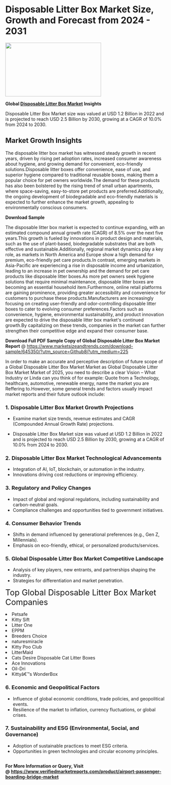<H1>Disposable Litter Box Market Size, Growth and Forecast from 2024 - 2031</H1><img class="aligncenter size-medium wp-image-584254" src="https://thirdeyenews.in/wp-content/uploads/2024/09/Global-Market-Research-300x168.jpeg" alt="" width="300" height="168" /><p><strong>Global&nbsp;<a href="https://www.marketsizeandtrends.com/download-sample/645350/?utm_source=Github8j?utm_medium=225">Disposable Litter Box Market</a> Insights</strong></p><p>Disposable Litter Box Market size was valued at USD 1.2 Billion in 2022 and is projected to reach USD 2.5 Billion by 2030, growing at a CAGR of 10.0% from 2024 to 2030.</p><p><h2>Market Growth Insights</h2> <p>The disposable litter box market has witnessed steady growth in recent years, driven by rising pet adoption rates, increased consumer awareness about hygiene, and growing demand for convenient, eco-friendly solutions.Disposable litter boxes offer convenience, ease of use, and superior hygiene compared to traditional reusable boxes, making them a popular choice for pet owners worldwide.The demand for these products has also been bolstered by the rising trend of small urban apartments, where space-saving, easy-to-store pet products are preferred.Additionally, the ongoing development of biodegradable and eco-friendly materials is expected to further enhance the market growth, appealing to environmentally conscious consumers.</p> <p><strong>Download Sample</strong></p> <p>The disposable litter box market is expected to continue expanding, with an estimated compound annual growth rate (CAGR) of 8.5% over the next five years.This growth is fueled by innovations in product design and materials, such as the use of plant-based, biodegradable substrates that are both effective and sustainable.Additionally, regional market dynamics play a key role, as markets in North America and Europe show a high demand for premium, eco-friendly pet care products.In contrast, emerging markets in Asia-Pacific are experiencing a rise in disposable income and urbanization, leading to an increase in pet ownership and the demand for pet care products like disposable litter boxes.As more pet owners seek hygiene solutions that require minimal maintenance, disposable litter boxes are becoming an essential household item.Furthermore, online retail platforms are gaining prominence, providing greater accessibility and convenience for customers to purchase these products.Manufacturers are increasingly focusing on creating user-friendly and odor-controlling disposable litter boxes to cater to evolving consumer preferences.Factors such as convenience, hygiene, environmental sustainability, and product innovation are expected to drive the disposable litter box market's continued growth.By capitalizing on these trends, companies in the market can further strengthen their competitive edge and expand their consumer base.<p><span class=""><strong>Download Full PDF Sample Copy of Global Disposable Litter Box Market Report</strong> @ <a href="https://www.marketsizeandtrends.com/download-sample/645350/?utm_source=Github8j?utm_medium=225" target="_blank">https://www.marketsizeandtrends.com/download-sample/645350/?utm_source=Github8j?utm_medium=225</a></span></p><p>In order to make an accurate and perceptive description of future scope of a Global&nbsp;Disposable Litter Box Market Market as Global&nbsp;Disposable Litter Box Market Market of 2025, you need to describe a clear Vision &ndash; What Industry or Linda can you think of for example: Quote from a Technology, healthcare, automotive, renewable energy, name the market you are Reffering to.However, some general trends and factors usually impact market reports and their future outlook include:</p><h3>1.&nbsp;<strong>Disposable Litter Box Market Growth Projections</strong></h3><ul><li>Examine market size trends, revenue estimates and CAGR (Compounded Annual Growth Rate) projections.</li><li><p>Disposable Litter Box Market size was valued at USD 1.2 Billion in 2022 and is projected to reach USD 2.5 Billion by 2030, growing at a CAGR of 10.0% from 2024 to 2030.</p></li></ul><h3>2.&nbsp;<strong>Disposable Litter Box Market Technological Advancements</strong></h3><ul><li>Integration of AI, IoT, blockchain, or automation in the industry.</li><li>Innovations driving cost reductions or improving efficiency.</li></ul><h3>3.&nbsp;<strong>Regulatory and Policy Changes</strong></h3><ul><li>Impact of global and regional regulations, including sustainability and carbon-neutral goals.</li><li>Compliance challenges and opportunities tied to government initiatives.</li></ul><h3>4.&nbsp;<strong>Consumer Behavior Trends</strong></h3><ul><li>Shifts in demand influenced by generational preferences (e.g., Gen Z, Millennials).</li><li>Emphasis on eco-friendly, ethical, or personalized products/services.</li></ul><h3>5.&nbsp;<strong>Global Disposable Litter Box Market Competitive Landscape</strong></h3><ul><li>Analysis of key players, new entrants, and partnerships shaping the industry.</li><li>Strategies for differentiation and market penetration.</li></ul><p data-pm-slice="1 1 []"><span style="color: inherit; font-family: inherit; font-size: 25px;">Top Global Disposable Litter Box Market Companies</span></p><div class="" data-test-id=""><p><li>Petsafe</li><li> Kitty Sift</li><li> Litter One</li><li> EPPM</li><li> Breeders Choice</li><li> naturesmiracle</li><li> Kitty Poo Club</li><li> LitterMaid</li><li> Cats Desire Disposable Cat Litter Boxes</li><li> Ace Innovations</li><li> Oil-Dri</li><li> Kittyâ€™s WonderBox</li></p></div><h3>6.&nbsp;<strong>Economic and Geopolitical Factors</strong></h3><ul><li>Influence of global economic conditions, trade policies, and geopolitical events.</li><li>Resilience of the market to inflation, currency fluctuations, or global crises.</li></ul><h3>7.&nbsp;<strong>Sustainability and ESG (Environmental, Social, and Governance)</strong></h3><ul><li>Adoption of sustainable practices to meet ESG criteria.</li><li>Opportunities in green technologies and circular economy principles.</li></ul><h2><strong style="font-size: 14px;">For More Information or Query, Visit @&nbsp;</strong><a style="background-color: #ffffff; font-size: 14px;" href="https://www.marketsizeandtrends.com/report/disposable-litter-box-market/" target="_blank">https://www.verifiedmarketreports.com/product/airport-passenger-boarding-bridge-market</a></h2>
